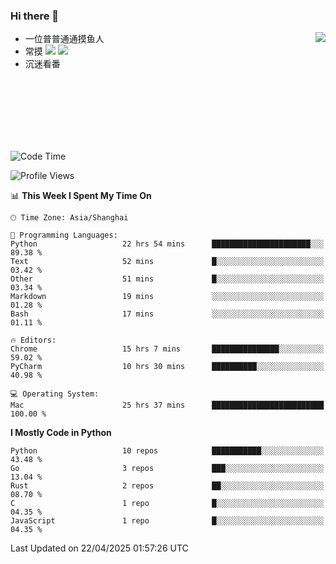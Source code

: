 ### Hi there 👋


<a href="https://github.com/yanlc39">
  <img align="right" src="https://github-readme-stats.vercel.app/api?username=yanlc39&show_icons=true&hide_border=true&icon_color=586069&title_color=a0a9af">
</a>

- 一位普普通通摸鱼人
- 常摸 ![](https://img.shields.io/badge/-Python-3e74a2?style=flat-square&logo=Python&logoColor=fff) ![](https://img.shields.io/badge/-C%2B%2B-brightgreen?style=flat-square)
- 沉迷看番



<br><br><br><br><br><br>


<!--START_SECTION:waka-->
![Code Time](http://img.shields.io/badge/Code%20Time-1%2C093%20hrs%2029%20mins-blue)

![Profile Views](http://img.shields.io/badge/Profile%20Views-1-blue)

📊 **This Week I Spent My Time On** 

```text
🕑︎ Time Zone: Asia/Shanghai

💬 Programming Languages: 
Python                   22 hrs 54 mins      ██████████████████████░░░   89.38 % 
Text                     52 mins             █░░░░░░░░░░░░░░░░░░░░░░░░   03.42 % 
Other                    51 mins             █░░░░░░░░░░░░░░░░░░░░░░░░   03.34 % 
Markdown                 19 mins             ░░░░░░░░░░░░░░░░░░░░░░░░░   01.28 % 
Bash                     17 mins             ░░░░░░░░░░░░░░░░░░░░░░░░░   01.11 % 

🔥 Editors: 
Chrome                   15 hrs 7 mins       ███████████████░░░░░░░░░░   59.02 % 
PyCharm                  10 hrs 30 mins      ██████████░░░░░░░░░░░░░░░   40.98 % 

💻 Operating System: 
Mac                      25 hrs 37 mins      █████████████████████████   100.00 % 
```

**I Mostly Code in Python** 

```text
Python                   10 repos            ███████████░░░░░░░░░░░░░░   43.48 % 
Go                       3 repos             ███░░░░░░░░░░░░░░░░░░░░░░   13.04 % 
Rust                     2 repos             ██░░░░░░░░░░░░░░░░░░░░░░░   08.70 % 
C                        1 repo              █░░░░░░░░░░░░░░░░░░░░░░░░   04.35 % 
JavaScript               1 repo              █░░░░░░░░░░░░░░░░░░░░░░░░   04.35 % 
```




 Last Updated on 22/04/2025 01:57:26 UTC
<!--END_SECTION:waka-->

